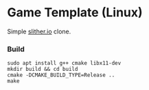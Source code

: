 # Game Template (Linux)

Simple [slither.io](slither.io) clone.

### Build
``sudo apt install g++ cmake libx11-dev`` \
``mkdir build && cd build`` \
``cmake -DCMAKE_BUILD_TYPE=Release ..`` \
``make``
